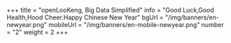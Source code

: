+++
title = "openLooKeng, Big Data Simplified"
info = "Good Luck,Good Health,Hood Cheer.Happy Chinese New Year"
bgUrl = "/img/banners/en-newyear.png"
mobileUrl = "/img/banners/en-mobile-newyear.png"
number = "2"
weight =  2
+++